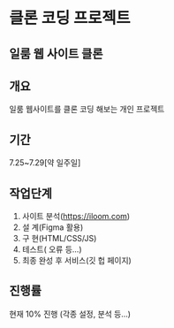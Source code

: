 # 클론 코딩 프로젝트
## 일룸 웹 사이트 클론

## 개요

일룸 웹사이트를 클론 코딩 해보는 개인 프로젝트

## 기간

7.25~7.29[약 일주일]

## 작업단계

1. 사이트 분석(https://iloom.com)
2. 설 계(Figma 활용)
3. 구 현(HTML/CSS/JS)
4. 테스트( 오류 등...)
5. 최종 완성 후 서비스(깃 헙 페이지)

## 진행률

현재 10% 진행 (각종 설정, 분석 등...)

